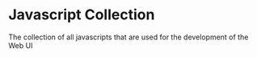 # Javascript Collection

The collection of all javascripts that are used for the development of the Web UI
